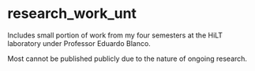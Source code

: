 # research_work_unt

Includes small portion of work from my four semesters at the HiLT laboratory under Professor Eduardo Blanco. 

Most cannot be published publicly due to the nature of ongoing research.
